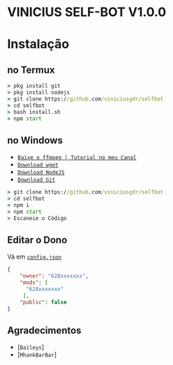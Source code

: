 # VINICIUS SELF-BOT  V1.0.0


# Instalação

## no Termux
```cmd
> pkg install git
> pkg install nodejs
> git clone https://github.com/viniciusgdr/selfbot
> cd selfbot
> bash install.sh
> npm start
```

## no Windows
* [`Baixe o ffmpeg | Tutorial no meu Canal`](https://youtube.com/c/GDRESPORTS)
* [`Download wget`](https://eternallybored.org/misc/wget/releases/)
* [`Download NodeJS`](https://nodejs.org/en/download/)
* [`Download Git`](https://git-scm.com/downloads)
```cmd
> git clone https://github.com/viniciusgdr/selfbot
> cd selfbot
> npm i
> npm start
> Escaneie o Código
```

## Editar o Dono
Vá em  [`config.json`](https://github.com/viniciusgdr/selbot/edit/main/config.json)
```json
{
    "owner": "628xxxxxxx",
    "mods": [
      "628xxxxxxx"
     ],
    "public": false
}
```

## Agradecimentos
* [`Baileys`]
* [`MhankBarBar`]

